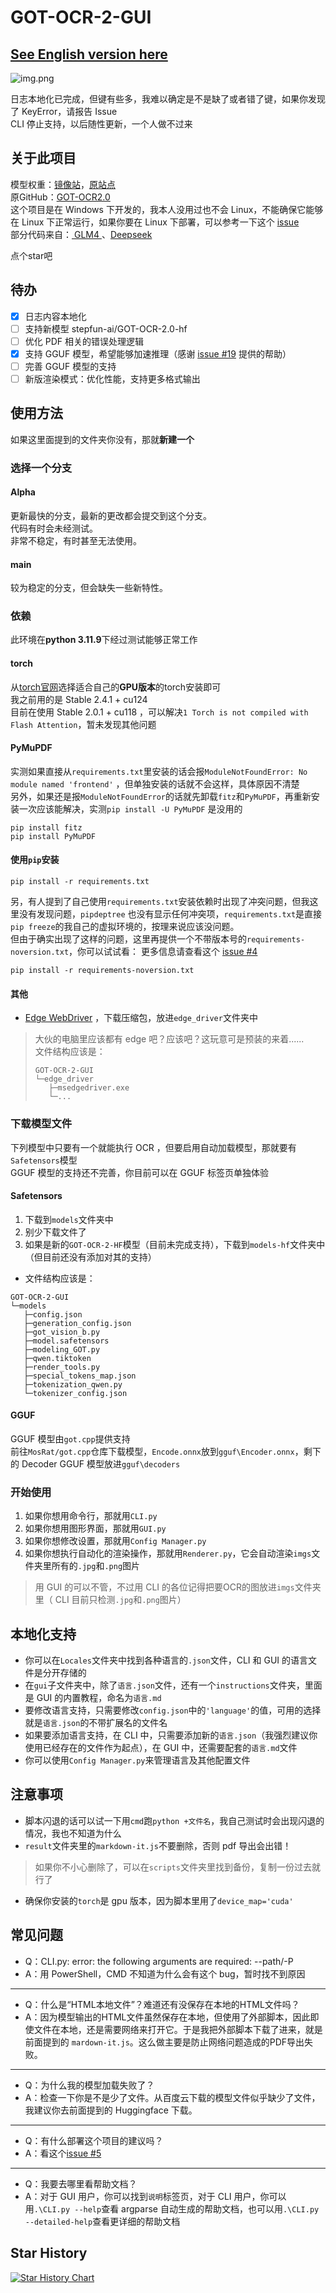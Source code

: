 # GOT-OCR-2-GUI

## [See English version here](README-en.md)

![img.png](img.png)

日志本地化已完成，但键有些多，我难以确定是不是缺了或者错了键，如果你发现了 KeyError，请报告 Issue  
CLI 停止支持，以后随性更新，一个人做不过来

## 关于此项目

模型权重：[镜像站](https://hf-mirror.com/stepfun-ai/GOT-OCR2_0)，[原站点](https://huggingface.co/stepfun-ai/GOT-OCR2_0)  
原GitHub：[GOT-OCR2.0](https://github.com/Ucas-HaoranWei/GOT-OCR2.0/)   
这个项目是在 Windows 下开发的，我本人没用过也不会 Linux，不能确保它能够在 Linux 下正常运行，如果你要在 Linux
下部署，可以参考一下这个 [issue](https://github.com/XJF2332/GOT-OCR-2-GUI/issues/3)  
部分代码来自：[ GLM4 ](https://chatglm.cn/main/alltoolsdetail?lang=zh)、[Deepseek](https://www.deepseek.com/)

点个star吧

## 待办

- [x] 日志内容本地化
- [ ] 支持新模型 stepfun-ai/GOT-OCR-2.0-hf
- [ ] 优化 PDF 相关的错误处理逻辑
- [x] 支持 GGUF 模型，希望能够加速推理（感谢 [issue #19](https://github.com/XJF2332/GOT-OCR-2-GUI/issues/19) 提供的帮助）
- [ ] 完善 GGUF 模型的支持
- [ ] 新版渲染模式：优化性能，支持更多格式输出

## 使用方法

如果这里面提到的文件夹你没有，那就**新建一个**

### 选择一个分支

#### Alpha

更新最快的分支，最新的更改都会提交到这个分支。  
代码有时会未经测试。  
非常不稳定，有时甚至无法使用。  

#### main

较为稳定的分支，但会缺失一些新特性。

### 依赖

此环境在**python 3.11.9**下经过测试能够正常工作

#### torch

从[torch官网](https://pytorch.org/get-started/locally/)选择适合自己的**GPU版本**的torch安装即可  
我之前用的是 Stable 2.4.1 + cu124  
目前在使用 Stable 2.0.1 + cu118 ，可以解决`1 Torch is not compiled with Flash Attention`，暂未发现其他问题

#### PyMuPDF

实测如果直接从`requirements.txt`里安装的话会报`ModuleNotFoundError: No module named 'frontend'`
，但单独安装的话就不会这样，具体原因不清楚  
另外，如果还是报`ModuleNotFoundError`的话就先卸载`fitz`和`PyMuPDF`，再重新安装一次应该能解决，实测`pip install -U PyMuPDF`
是没用的

```commandline
pip install fitz
pip install PyMuPDF
```

#### 使用`pip`安装

```commandline
pip install -r requirements.txt
```

另，有人提到了自己使用`requirements.txt`安装依赖时出现了冲突问题，但我这里没有发现问题，`pipdeptree`
也没有显示任何冲突项，`requirements.txt`是直接`pip freeze`的我自己的虚拟环境的，按理来说应该没问题。  
但由于确实出现了这样的问题，这里再提供一个不带版本号的`requirements-noversion.txt`，你可以试试看：
更多信息请查看这个 [issue #4](https://github.com/XJF2332/GOT-OCR-2-GUI/issues/4)

```commandline
pip install -r requirements-noversion.txt
```

#### 其他

- [Edge WebDriver](https://developer.microsoft.com/zh-cn/microsoft-edge/tools/webdriver/?form=MA13LH#downloads)
  ，下载压缩包，放进`edge_driver`文件夹中

> 大伙的电脑里应该都有 edge 吧？应该吧？这玩意可是预装的来着......  
> 文件结构应该是：
> ```
> GOT-OCR-2-GUI
> └─edge_driver
>    ├─msedgedriver.exe
>    └─...
> ```

### 下载模型文件

下列模型中只要有一个就能执行 OCR ，但要启用自动加载模型，那就要有`Safetensors`模型  
GGUF 模型的支持还不完善，你目前可以在 GGUF 标签页单独体验

#### Safetensors

1. 下载到`models`文件夹中
2. 别少下载文件了
3. 如果是新的`GOT-OCR-2-HF`模型（目前未完成支持），下载到`models-hf`文件夹中（但目前还没有添加对其的支持）

- 文件结构应该是：

```
GOT-OCR-2-GUI
└─models
   ├─config.json
   ├─generation_config.json
   ├─got_vision_b.py
   ├─model.safetensors
   ├─modeling_GOT.py
   ├─qwen.tiktoken
   ├─render_tools.py
   ├─special_tokens_map.json
   ├─tokenization_qwen.py
   └─tokenizer_config.json
```

#### GGUF

GGUF 模型由`got.cpp`提供支持  
前往`MosRat/got.cpp`仓库下载模型，`Encode.onnx`放到`gguf\Encoder.onnx`，剩下的 Decoder GGUF 模型放进`gguf\decoders`

### 开始使用

1. 如果你想用命令行，那就用`CLI.py`
2. 如果你想用图形界面，那就用`GUI.py`
3. 如果你想修改设置，那就用`Config Manager.py`
4. 如果你想执行自动化的渲染操作，那就用`Renderer.py`，它会自动渲染`imgs`文件夹里所有的`.jpg`和`.png`图片

> 用 GUI 的可以不管，不过用 CLI 的各位记得把要OCR的图放进`imgs`文件夹里（ CLI 目前只检测`.jpg`和`.png`图片）

## 本地化支持

- 你可以在`Locales`文件夹中找到各种语言的`.json`文件，CLI 和 GUI 的语言文件是分开存储的
- 在`gui`子文件夹中，除了`语言.json`文件，还有一个`instructions`文件夹，里面是 GUI 的内置教程，命名为`语言.md`
- 要修改语言支持，只需要修改`config.json`中的`'language'`的值，可用的选择就是`语言.json`的不带扩展名的文件名
- 如果要添加语言支持，在 CLI 中，只需要添加新的`语言.json`（我强烈建议你使用已经存在的文件作为起点），在 GUI
  中，还需要配套的`语言.md`文件
- 你可以使用`Config Manager.py`来管理语言及其他配置文件

## 注意事项

- 脚本闪退的话可以试一下用`cmd`跑`python +文件名`，我自己测试时会出现闪退的情况，我也不知道为什么
- `result`文件夹里的`markdown-it.js`不要删除，否则 pdf 导出会出错！

> 如果你不小心删除了，可以在`scripts`文件夹里找到备份，复制一份过去就行了

- 确保你安装的`torch`是 gpu 版本，因为脚本里用了`device_map='cuda'`

## 常见问题

- Q：CLI.py: error: the following arguments are required: --path/-P
- A：用 PowerShell，CMD 不知道为什么会有这个 bug，暂时找不到原因
---
- Q：什么是“HTML本地文件”？难道还有没保存在本地的HTML文件吗？
- A：因为模型输出的HTML文件虽然保存在本地，但使用了外部脚本，因此即使文件在本地，还是需要网络来打开它。于是我把外部脚本下载了进来，就是前面提到的
  `mardown-it.js`。这么做主要是防止网络问题造成的PDF导出失败。
---
- Q：为什么我的模型加载失败了？
- A：检查一下你是不是少了文件。从百度云下载的模型文件似乎缺少了文件，我建议你去前面提到的 Huggingface 下载。
---
- Q：有什么部署这个项目的建议吗？
- A：看这个[issue #5](https://github.com/XJF2332/GOT-OCR-2-GUI/issues/5)
---
- Q：我要去哪里看帮助文档？
- A：对于 GUI 用户，你可以找到`说明`标签页，对于 CLI 用户，你可以用`.\CLI.py --help`查看 argparse 自动生成的帮助文档，也可以用`.\CLI.py --detailed-help`查看更详细的帮助文档

## Star History

[![Star History Chart](https://api.star-history.com/svg?repos=XJF2332/GOT-OCR-2-GUI&type=Date)](https://star-history.com/#XJF2332/GOT-OCR-2-GUI&Date)